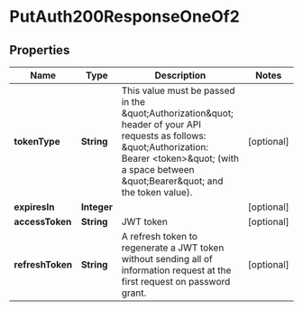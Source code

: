 

# PutAuth200ResponseOneOf2


## Properties

| Name | Type | Description | Notes |
|------------ | ------------- | ------------- | -------------|
|**tokenType** | **String** | This value must be passed in the \&quot;Authorization\&quot; header of your API requests as follows: \&quot;Authorization: Bearer &lt;token&gt;\&quot; (with a space between \&quot;Bearer\&quot; and the token value).  |  [optional] |
|**expiresIn** | **Integer** |  |  [optional] |
|**accessToken** | **String** | JWT token |  [optional] |
|**refreshToken** | **String** | A refresh token to regenerate a JWT token without sending all of information request at the first request on password grant.  |  [optional] |



